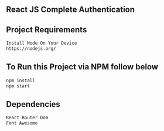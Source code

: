 ## React JS Complete Authentication

## Project Requirements

```bash
Install Node On Your Device
https://nodejs.org/
```
## To Run this Project via NPM follow below

```bash
npm install
npm start
```

## Dependencies
```bash
React Router Dom
Font Awesome
```
